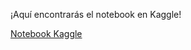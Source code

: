 ¡Aquí encontrarás el notebook en Kaggle!

[Notebook Kaggle](https://www.kaggle.com/code/dianallamocaz/plantseedlings-vgg16)
